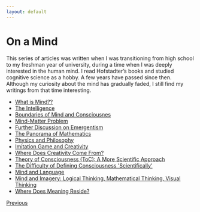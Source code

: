 ```yaml
---
layout: default
---
```


# On a Mind

This series of articles was written when I was transitioning from high school to my freshman year of university, during a time when I was deeply interested in the human mind. I read Hofstadter’s books and studied cognitive science as a hobby. A few years have passed since then. Although my curiosity about the mind has gradually faded, I still find my writings from that time interesting.


- [What is Mind??](./1.html)
- [The Intelligence](./2.html)
- [Boundaries of Mind and Consciousnes](./3.html)
- [Mind-Matter Problem](./4.html)
- [Further Discussion on Emergentism](./5.html)
- [The Panorama of Mathematics](./6.html)
- [Physics and Philosophy](./7.html)
- [Imitation Game and Creativity](./8.html)
- [Where Does Creativity Come From?](./9.html)
- [Theory of Consciousness (ToC): A More Scientific Approach](./10.html)
- [The Difficulty of Defining Consciousness 'Scientifically'](./11.html)
- [Mind and Language](./12.html)
- [Mind and Imagery: Logical Thinking, Mathematical Thinking, Visual Thinking](./13.html)
- [Where Does Meaning Reside?](./14.html)



<div class="pagination">
  <a href="{{ 'P/P_content.html' | relative_url }}" class="prev-button">Previous</a>
</div>